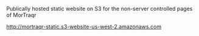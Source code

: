 Publically hosted static website on S3 for the non-server controlled pages of MorTraqr

http://mortraqr-static.s3-website-us-west-2.amazonaws.com
